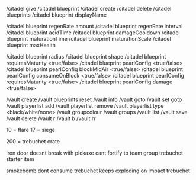 /citadel give <thing-type> <thing-name> <amount>
/citadel blueprint <blueprint-type> <blueprint-name>
/citadel create <blueprint-name> <blueprint-type>
/citadel delete <blueprint-name> <blueprint-type>
/citadel blueprints
/citadel blueprint displayName <blueprint-name> <blueprint-type> <display-name>

/citadel blueprint regenRate amount <blueprint-name> <amount>
/citadel blueprint regenRate interval <blueprint-name> <interval>
/citadel blueprint acidTime <blueprint-name> <acid-time>
/citadel blueprint damageCooldown <blueprint-name> <damage-cooldown>
/citadel blueprint maturationTime <blueprint-name> <maturation-time>
/citadel blueprint maturationScale <blueprint-name> <maturation-scale>
/citadel blueprint maxHealth <blueprint-name> <max-health>

/citadel blueprint radius <blueprint-name> <radius>
/citadel blueprint shape <blueprint-name> <shape>
/citadel blueprint requiresMaturity <blueprint-name> <true/false>
/citadel blueprint pearlConfig <blueprint-name> <true/false>
/citadel blueprint pearlConfig blockMidAir <blueprint-name> <true/false>
/citadel blueprint pearlConfig consumeOnBlock <blueprint-name> <true/false>
/citadel blueprint pearlConfig requiresMaturity <blueprint-name> <true/false>
/citadel blueprint pearlConfig damage <blueprint-name> <true/false>

/vault create <vault-name> <radius>
/vault blueprints reset
/vault info <vault-name>
/vault goto <vault-name>
/vault set goto <vault-name>
/vault playerlist add <vault-name> <player-name>
/vault playerlist remove <vault-name> <player-name>
/vault playerlist type <vault-name> <black/white/none>
/vault groupcolour <vault-name> <group-name> <team-colour>
/vault groups
/vault list
/vault save <vault-name>
/vault delete <vault-name>
/vault r <vault-name> <material>
/vault b <vault-name> <material>
/vault rr <vault-name> <old-materials> <new-material>

10 = flare
17 = siege

200 = trebuchet crate

iron door doesnt break with pickaxe
cant fortify to team group
trebuchet starter item

smokebomb dont consume
trebuchet keeps exploding on impact
trebuchet
